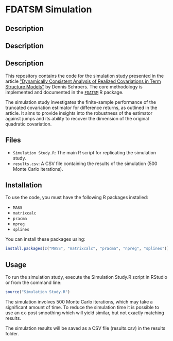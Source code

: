 # FDATSM Simulation

## Description

## Description

## Description

This repository contains the code for the simulation study presented in the article ["Dynamically Consistent Analysis of Realized Covariations in Term Structure Models"](https://arxiv.org/abs/2406.19412) by Dennis Schroers. The core methodology is implemented and documented in the [`FDATSM`](https://github.com/dschroers/FDATSM) R package.

The simulation study investigates the finite-sample performance of the truncated covariation estimator for difference returns, as outlined in the article. It aims to provide insights into the robustness of the estimator against jumps and its ability to recover the dimension of the original quadratic covariation.


## Files

- `Simulation Study.R`: The main R script for replicating the simulation study.
- `results.csv`: A CSV file containing the results of the simulation (500 Monte Carlo iterations).

## Installation

To use the code, you must have the following R packages installed:

- `MASS`
- `matrixcalc`
- `pracma`
- `npreg`
- `splines`


You can install these packages using:

```r
install.packages(c("MASS", "matrixcalc", "pracma", "npreg", "splines"))
```


## Usage

To run the simulation study, execute the Simulation Study.R script in RStudio or from the command line:

```r
source("Simulation Study.R")
```

The simulation involves 500 Monte Carlo iterations, which may take a significant amount of time. To reduce the simulation time it is possible to use an ex-post smoothing which will yield similar, but not exactly matching results.

The simulation results will be saved as a CSV file (results.csv) in the results folder.
